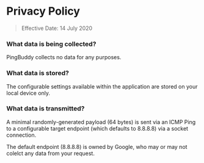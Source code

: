 Privacy Policy
==============

> Effective Date: 14 July 2020

### What data is being collected?

PingBuddy collects no data for any purposes.

### What data is stored?

The configurable settings available within the application are stored on your local device only.

### What data is transmitted?

A minimal randomly-generated payload (64 bytes) is sent via an ICMP Ping to a configurable target endpoint (which defaults to 8.8.8.8) via a socket connection.

The default endpoint (8.8.8.8) is owned by Google, who may or may not colelct any data from your request.
